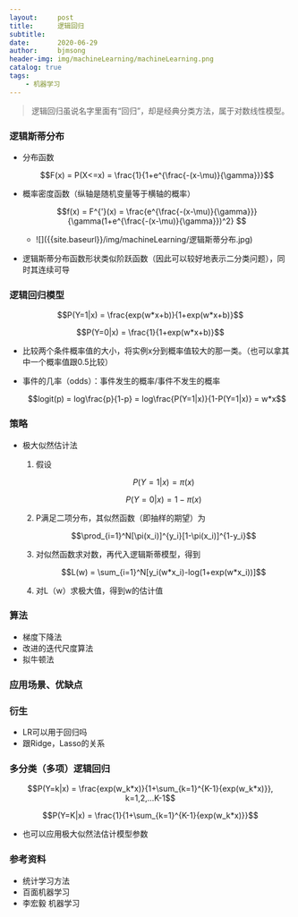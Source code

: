 ```yaml
---
layout:     post
title:      逻辑回归
subtitle:   
date:       2020-06-29
author:     bjmsong
header-img: img/machineLearning/machineLearning.png
catalog: true
tags:
    - 机器学习
--- 
```

>逻辑回归虽说名字里面有“回归”，却是经典分类方法，属于对数线性模型。

### 逻辑斯蒂分布

- 分布函数

  $$F(x) = P(X<=x) = \frac{1}{1+e^{\frac{-(x-\mu)}{\gamma}}}$$

- 概率密度函数（纵轴是随机变量等于横轴的概率）

  $$f(x) = F^{'}(x) = \frac{e^{\frac{-(x-\mu)}{\gamma}}}{\gamma(1+e^{\frac{-(x-\mu)}{\gamma}})^2} $$

  <ul> 
  <li markdown="1"> 
  ![]({{site.baseurl}}/img/machineLearning/逻辑斯蒂分布.jpg) 
  </li> 
  </ul> 

  

- 逻辑斯蒂分布函数形状类似阶跃函数（因此可以较好地表示二分类问题），同时其连续可导



### 逻辑回归模型

$$P(Y=1|x) = \frac{exp(w*x+b)}{1+exp(w*x+b)}$$

$$P(Y=0|x) = \frac{1}{1+exp(w*x+b)}$$

- 比较两个条件概率值的大小，将实例x分到概率值较大的那一类。（也可以拿其中一个概率值跟0.5比较）

- 事件的几率（odds）：事件发生的概率/事件不发生的概率

  $$logit(p) = log\frac{p}{1-p} = log\frac{P(Y=1|x)}{1-P(Y=1|x)} = w*x$$



### 策略

- 极大似然估计法

  1. 假设

     $$P(Y=1|x)=\pi(x)$$

     $$P(Y=0|x)=1-\pi(x)$$

  2. P满足二项分布，其似然函数（即抽样的期望）为

     $$\prod_{i=1}^N[\pi(x_i)]^{y_i}[1-\pi(x_i)]^{1-y_i}$$

  3. 对似然函数求对数，再代入逻辑斯蒂模型，得到

     $$L(w) = \sum_{i=1}^N[y_i(w*x_i)-log(1+exp(w*x_i))]$$

  4. 对L（w）求极大值，得到w的估计值

     

### 算法

- 梯度下降法
- 改进的迭代尺度算法
- 拟牛顿法



### 应用场景、优缺点



### 衍生

- LR可以用于回归吗
- 跟Ridge，Lasso的关系


### 多分类（多项）逻辑回归

$$P(Y=k|x) = \frac{exp(w_k*x)}{1+\sum_{k=1}^{K-1}{exp(w_k*x)}}, k=1,2,...K-1$$

$$P(Y=K|x) = \frac{1}{1+\sum_{k=1}^{K-1}{exp(w_k*x)}}$$

- 也可以应用极大似然法估计模型参数


### 参考资料
- 统计学习方法
- 百面机器学习
- 李宏毅 机器学习
